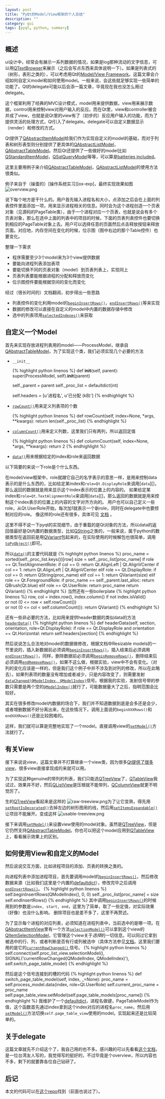 ```yaml
---
layout: post
title: "PyQt的Model/View框架的个人总结"
description: ""
category: gui
tags: [pyqt, python, summary]
---
```


[QTextBrowser]: http://qt-project.org/doc/qt-4.8/qtextedit.html#append 
[model view framework]: http://qt-project.org/doc/qt-4.8/model-view-programming.html 

概述
---

ui设计中，经常会有展示一系列数据的情况，如果是log那种流动的文字信息，可以用[QTextBrowser][]来展示（之后会写点东西来具体说明一下）。如果是列表式的（树形，表形之类的），可以考虑用Qt的[Model/View Framework][model view framework]。这篇文章会介绍如何自定义model和如何使用model。一般来说，会这些就足够实现一些简单的功能了。Qt的delegate可能以后会添一篇文章，毕竟现在我也没怎么用过delegate。

这个框架利用了经典的MVC设计模式，model用来提供数据，view用来展示数据，control用来控制view对用户输入的反应。而在Qt里，view和controller被合并成了view，也就是说Qt里的view有了（初步的）反应用户输入的功能，而为了提供灵活的处理方式，Qt引入了delegate。delegate可以自定义数据显示（render）和修改的方式。

[QAbstractItemModel]: http://qt-project.org/doc/qt-4.8/qabstractitemmodel.html
[QAbstractListModel]: http://qt-project.org/doc/qt-4.8/qabstractlistmodel.html
[QAbstractTableModel]: http://qt-project.org/doc/qt-4.8/qabstracttablemodel.html
[QStandardItemModel]: http://qt-project.org/doc/qt-4.8/qstandarditemmodel.html
[QSqlQueryModel]: http://qt-project.org/doc/qt-4.8/qsqlquerymodel.html
[batteries included]: http://docs.python.org/2/tutorial/stdlib.html#batteries-included

Qt提供了[QAbstractItemModel][]给我们作为实现自定义的model的基础，而对于列表和树形表型则分别提供了更具体的[QAbstractListModel][]，[QAbstractTableModel][]。然后Qt还提供了一些做好的model比如[QStandardItemModel][]，[QSqlQueryModel][]等等，可以算是[batteries included][]。

这里主要用例子来介绍[QAbstractTableModel][]，[QAbstractListModel][]的使用方法很类似。

[os-exp]: https://github.com/mad4alcohol/os-experiments

例子来自于（操蛋的）[操作系统实习][ox-exp]，最终实现效果如图 ![overview.png](/assets/images/pyqt-model-view-framework/overview.png)

说下每个地方是干什么的。用户首先输入进程名和大小，点添加之后会在上面的列表控件里面添加一项，用来显示进程相关的信息。同时会为这个进程创造一个页表对象（见源码的PageTable类），由于一个进程对应一个页表，也就是说会有多个页表对象，那么在选中上面的列表中的项目的时候，下面的页表列表控件也要切换到相应的PageTable对象上去。用户可以选择任意的页面然后点击释放按钮来释放页面。对应地，内存空间在变化的时候，位示图（图中右边的那个Table控件）也要变化。

整理一下需求

* 程序需要至少3个model来为3个view提供数据
* 要能向进程列表添加表项
* 要能切换不同的页表对象（model）到页表列表上，实现同上
* 页表列表要能根据进程的分配和释放而变化
* 位示图控件要能根据空间的变化而变化

经过（很长时间的）文档翻阅，初步得出一些思路

[`beginInsertRows()`]: http://qt-project.org/doc/qt-4.8/qabstractitemmodel.html#beginInsertRows
[`endInsertRows()`]: http://qt-project.org/doc/qt-4.8/qabstractitemmodel.html#endInsertRows
[`selectedIndexes()`]: http://qt-project.org/doc/qt-4.8/qabstractitemview.html#selectedIndexes

* 列表控件的变化利用model的[`beginInsertRows()`][]，[`endInsertRows()`][]等来实现
* 数据的修改可以直接在自定义的model中内置的数据存储中修改
* 选中的列表项用[`selectedIndexes()`][]来获取

自定义一个Model
---

首先来实现存放进程列表用的model——ProcessModel，继承自[QAbstractTableModel][]，为了实现这个类，我们必须实现几个必要的方法

[`rowCount()`]: http://qt-project.org/doc/qt-4.8/qabstractitemmodel.html#rowCount
[`columnCount()`]: http://qt-project.org/doc/qt-4.8/qabstractitemmodel.html#columnCount
[`data()`]: http://qt-project.org/doc/qt-4.8/qabstractitemmodel.html#data

* `__init__`

    {% highlight python linenos %}
def __init__(self, parent):
    super(ProcessModel, self).__init__(parent)

    self._parent = parent
    self._proc_list = defaultdict(int)

    self.headers = [u'进程名', u'已分配 (kB)']
	{% endhighlight %}

* [`rowCount()`][]用来定义列表项的个数

    {% highlight python linenos %}
def rowCount(self, index=None, *args, **kwargs):
    return len(self._proc_list)
	{% endhighlight %}

* [`columnCount()`][]用来定义列数，这里我们只有两列，所以返回定值

	{% highlight python linenos %}
def columnCount(self, index=None, *args, **kwargs):
    return 2
	{% endhighlight %}

* [`data()`][]用来根据给定的index和role来返回数据

以下简要的来说一下role是个什么东西。

在model/view框架中，role就跟它自己的名字表示的意思一样，是用来控制data表示的是什么东西的，比如给定某index和`role=Qt.DisplayRole`来调用[`data`][]，那么返回的数据就是用来显示这个index表示的位置上的内容的。
如果给定某index和`role=Qt.TextAlignmentRole`来调用[`data`][]，那么返回的数据就是用来控制这个index表示的位置上的内容的文字对齐方向的。
用户也可以自己定义一些role，从Qt.UserRole开始，每次加1就表示一个新role，同时在delegate中也要控制对应的role。
像这样的role还有很多，具体可见 [文档](http://qt-project.org/doc/qt-4.8/qt.html#ItemDataRole-enum ) 。 

[QString]: http://qt-project.org/doc/qt-4.8/qstring.html
[QVariant]: http://qt-project.org/doc/qt-4.8/qvariant.html
[`toPyObject()`]: http://pyqt.sourceforge.net/Docs/PyQt4/pyqt_qvariant.html

这里不得不说一下pyqt的实现细节，由于重载的是Qt对象的方法，所以data的返回值最好是Qt内置的数据类型，比如[QString][]之类的，一般来说，属于python的数据类型在返回前是用[QVariant][]包起来的，在实际使用的时候解包也很简单，调用[`toPyObject()`][]即可。

所以[`data()`][]的主要代码就是
{% highlight python linenos %}
proc_name = sorted(self._proc_list.keys())[row]
size = self._proc_list[proc_name]
if role == Qt.TextAlignmentRole:
    if col == 0:
        return Qt.AlignLeft | Qt.AlignVCenter
    if col == 1:
        return Qt.AlignLeft | Qt.AlignVCenter
elif role == Qt.DisplayRole:
    if col == 0:
        return QString(proc_name)
    elif col == 1:
        return QVariant(size)
elif role == Qt.ForegroundRole:
    if proc_name == self._parent.last_alloc:
        return QBrush(Qt.blue)
elif role == Qt.UserRole:
    return proc_name
return QVariant()
{% endhighlight %}
当然还有一些boilerplate
{% highlight python linenos %}
row, col = index.row(), index.column()
if not index.isValid() \
    or not (0 <= row < self.rowCount()) \
    or not (0 <= col < self.columnCount()):
    return QVariant()
{% endhighlight %}

[`headerData()`]: http://qt-project.org/doc/qt-4.8/qabstractitemmodel.html#headerData

还有一些非必要的方法，比如用来提供header数据的类似data的方法[`headerData()`][]
{% highlight python linenos %}
def headerData(self, section, orientation, role=Qt.DisplayRole):
    if role == Qt.DisplayRole and orientation == Qt.Horizontal:
        return self.headers[section]
{% endhighlight %}

[`beginRemoveRows()`]: http://qt-project.org/doc/qt-4.8/qabstractitemmodel.html#beginRemoveRows
[`endRemoveRows()`]: http://qt-project.org/doc/qt-4.8/qabstractitemmodel.html#endRemoveRows
[`dataChanged(QModelIndex, QModelIndex)`]: http://qt-project.org/doc/qt-4.8/qabstractitemmodel.html#dataChanged
[`QModelIndex()`]: http://qt-project.org/doc/qt-4.8/qmodelindex.html

然后说说怎么合法地对model的数据做修改，根据文档中Resizable models的一节里说的，插入新数据前必须调用[`beginInsertRows()`][]，插入结束后必须调用[`endInsertRows()`][]，同样，删除数据前必须调用[`beginRemoveRows()`][]，删除结束后必须调用[`endRemoveRows()`][]，如果不这么做，根据实验，view中不会有变化。（对列的变化应该是一样的，但是我们这个例子中并不涉及到对列的修改，所以在此略去）。如果列表项的数量没有增加或者减少，只是内容改变了，则需要发射[`dataChanged(QModelIndex, QModelIndex)`][]信号。根据我的实验，发射信号带的参数只需要是两个空的[`QModelIndex()`][]就行了，可能数据量大了之后，指明范围会比较好。

其实在很多修改model内数据的场合下，我们并不知道数据到底是会多还是会少，或者增删数据不好分离出来，在这些情况下，调用上面说的`beginXXXRows()`和`endXXXRows()`还是比较困难的。

[`setModel()`]: http://qt-project.org/doc/qt-4.8/qabstractitemview.html#setModel

这样，我们就可以算是完整地实现了一个model。直接调用view的[`setModel()`][]方法就行了。

[view classes]: http://qt-project.org/doc/qt-4.8/model-view-programming.html#view-classes

有关View
---

接下来说说view，这篇文章并不打算继承一个view类，因为很多[Qt提供了很多view][view classes]，很多view直接拿现成的来就可以用。

[QTreeView]: http://qt-project.org/doc/qt-4.8/qtreeview.html
[QTableView]: http://qt-project.org/doc/qt-4.8/qtableview.html
[QListView]: http://qt-project.org/doc/qt-4.8/qlistview.html
[QColumnView]: http://qt-project.org/doc/qt-4.8/qcolumnview.html

为了实现这种genuine的带列的列表，我们只能选[QTreeView][]了，[QTableView][]我试过，效果并不好，然后[QListView][]是压根就不能带列，[QColumnView][]就更不明觉厉了。

[`setRootIsDecorated()`]: http://qt-project.org/doc/qt-4.8/qtreeview.html#rootIsDecorated-prop
[`setItemsExpandable()`]: http://qt-project.org/doc/qt-4.8/qtreeview.html#itemsExpandable-prop

生的[QTreeView][]看起来是这样的 ![raw-treeview.png](/assets/images/pyqt-model-view-framework/raw-treeview.png)为了让它变熟，得先用[`setRootIsDecorated()`][]去掉左边的树形图用的线，然后用[`setItemsExpandable()`][]让项目不能展开。变成这样 ![usable-treeview.png](/assets/images/pyqt-model-view-framework/usable-treeview.png)

接下来调用[`setModel()`][]来设置view使用的model对象。虽然是[QTreeView][]，但是它仍然支持[QAbstractTableModel][]。你也可以把这个model应用到[QTableView][]上，看看展示效果上的区别。

如何使用View和自定义的Model
---

然后说说交互方面，比如进程项目的添加、页表的转换之类的。

[defaultdict]: http://docs.python.org/2/library/collections.html#collections.defaultdict

向进程列表中添加进程项目，首先要调用model的[`beginInsertRows()`][]，然后修改数据来源（比如我们这里是个内置的[defaultdict][]），修改完毕之后调用[`endInsertRows()`][]。
{% highlight python linenos %}
self.beginInsertRows(QModelIndex(), 0, 0)
self._proc_list[proc_name] = size
self.endInsertRows()
{% endhighlight %}
其中调用[`beginInsertRows()`][]的时候用到的参数是`index, start, end`，这里为了简单，取了一些定值，对实际效果（好像）也没什么影响。
删除项目也是差不多了，这里不再赘述。

[QAbstractItemView]: http://qt-project.org/doc/qt-4.8/qabstractitemview.html
[`selectionModel()`]: http://qt-project.org/doc/qt-4.8/qabstractitemview.html#selectionModel
[QItemSelectionModel]: http://qt-project.org/doc/qt-4.8/qitemselectionmodel.html
[`currentRowChanged()`]: http://qt-project.org/doc/qt-4.8/qitemselectionmodel.html#currentRowChanged

为了显示每个进程的对应列表，必须知道在进程列表中，当前选中的是哪一项。在[QAbstractItemView][]里有一个方法[`selectionModel()`][]可以拿到这个view的[QItemSelectionModel][]，它管理这个view关于*选择*的一切信息。可以同过它拿到被选中的行、列，或者判断是否有行或列被选中（具体方法参见[文档][QItemSelectionModel]。这里我们要用的是它的[`currentRowChanged()`
][]信号。
{% highlight python linenos %}
self.connect(self.proc_list_view.selectionModel(),
             SIGNAL('currentRowChanged(QModelIndex, QModelIndex)'),
             self.switch_page_table_model)
{% endhighlight %}

然后是这个信号连接到的槽的代码
{% highlight python linenos %}
def switch_page_table_model(self, index, _=None):
    proc_name = self.process_model.data(index, role=Qt.UserRole)
    self.current_proc_name = proc_name
    self.page_table_view.setModel(self.page_table_models[proc_name])
{% endhighlight %}
我维护了一个[defaultdict][]，进程名做键，PageTableModel作为值，这个函数首先通过index拿到这个index对应的进程名`proc_name`，然后用[`setModel()`][]方法切换`self.page_table_view`使用的model。实现起来还是比较简单的。

关于delegate
---

这篇文章就先不介绍这个了，我自己用的也不多。感兴趣的可以先看看[这个文档](http://files.meetup.com/2179791/pyqt-model-view-framework-overview.pdf )，是一位台湾友人写的，我觉得写的挺好的，不过毕竟是个overview，所以内容也不多，剩下的就要靠各位自己钻研了。

后记
---

本文的代码可以在[这个repo][os-exp]找到（前面也说过了）。

